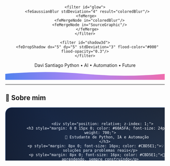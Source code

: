 <div align="center">

<!-- SVG Custom com animações 3D e efeitos modernos -->
<svg width="800" height="200" xmlns="http://www.w3.org/2000/svg">
  <defs>
    <linearGradient id="modernGradient" x1="0%" y1="0%" x2="100%" y2="100%">
      <stop offset="0%" style="stop-color:#2563EB;stop-opacity:1" >
        <animate attributeName="stop-color" values="#2563EB;#7C3AED;#EC4899;#2563EB" dur="4s" repeatCount="indefinite"/>
      </stop>
      <stop offset="100%" style="stop-color:#1E293B;stop-opacity:1" />
    </linearGradient>
    
    <filter id="glow">
      <feGaussianBlur stdDeviation="4" result="coloredBlur"/>
      <feMerge> 
        <feMergeNode in="coloredBlur"/>
        <feMergeNode in="SourceGraphic"/>
      </feMerge>
    </filter>
    
    <filter id="shadow3d">
      <feDropShadow dx="5" dy="5" stdDeviation="3" flood-color="#000" flood-opacity="0.3"/>
    </filter>
  </defs>
  
  <!-- Fundo com efeito de partículas -->
  <rect width="800" height="200" fill="url(#modernGradient)" rx="20"/>
  
  <!-- Partículas animadas -->
  <circle r="2" fill="#fff" opacity="0.8">
    <animate attributeName="cx" values="0;800;0" dur="8s" repeatCount="indefinite"/>
    <animate attributeName="cy" values="50;150;50" dur="6s" repeatCount="indefinite"/>
    <animate attributeName="opacity" values="0;1;0" dur="4s" repeatCount="indefinite"/>
  </circle>
  <circle r="1.5" fill="#fff" opacity="0.6">
    <animate attributeName="cx" values="800;0;800" dur="10s" repeatCount="indefinite"/>
    <animate attributeName="cy" values="80;120;80" dur="7s" repeatCount="indefinite"/>
  </circle>
  <circle r="3" fill="#fff" opacity="0.4">
    <animate attributeName="cx" values="400;600;400" dur="12s" repeatCount="indefinite"/>
    <animate attributeName="cy" values="30;170;30" dur="8s" repeatCount="indefinite"/>
  </circle>
  
  <!-- Texto principal com efeito 3D -->
  <text x="400" y="80" text-anchor="middle" fill="#fff" font-family="Inter, system-ui" font-size="48" font-weight="700" filter="url(#shadow3d)">
    Davi Santiago
    <animate attributeName="opacity" values="0.7;1;0.7" dur="3s" repeatCount="indefinite"/>
  </text>
  
  <!-- Subtítulo com efeito de typing -->
  <text x="400" y="120" text-anchor="middle" fill="#E2E8F0" font-family="Inter, system-ui" font-size="20" font-weight="400">
    <tspan>
      Python • AI • Automation • Future
      <animate attributeName="fill" values="#E2E8F0;#60A5FA;#E2E8F0" dur="2s" repeatCount="indefinite"/>
    </tspan>
  </text>
  
  <!-- Linha decorativa animada -->
  <line x1="200" y1="150" x2="600" y2="150" stroke="#60A5FA" stroke-width="2" filter="url(#glow)">
    <animate attributeName="stroke-dasharray" values="0,400;400,400;400,0;0,400" dur="4s" repeatCount="indefinite"/>
  </line>
  
  <!-- Efeito de cubo 3D rotativo -->
  <g transform="translate(100, 50)">
    <polygon points="0,0 30,0 35,5 5,5" fill="#2563EB" opacity="0.8">
      <animateTransform attributeName="transform" type="rotate" values="0;360" dur="8s" repeatCount="indefinite"/>
    </polygon>
    <polygon points="30,0 30,30 35,35 35,5" fill="#1E40AF" opacity="0.8">
      <animateTransform attributeName="transform" type="rotate" values="0;360" dur="8s" repeatCount="indefinite"/>
    </polygon>
    <polygon points="0,0 0,30 30,30 30,0" fill="#3B82F6" opacity="0.8">
      <animateTransform attributeName="transform" type="rotate" values="0;360" dur="8s" repeatCount="indefinite"/>
    </polygon>
  </g>
  
  <!-- Cubo 3D espelhado do outro lado -->
  <g transform="translate(670, 130)">
    <polygon points="0,0 30,0 35,5 5,5" fill="#7C3AED" opacity="0.8">
      <animateTransform attributeName="transform" type="rotate" values="360;0" dur="10s" repeatCount="indefinite"/>
    </polygon>
    <polygon points="30,0 30,30 35,35 35,5" fill="#6D28D9" opacity="0.8">
      <animateTransform attributeName="transform" type="rotate" values="360;0" dur="10s" repeatCount="indefinite"/>
    </polygon>
    <polygon points="0,0 0,30 30,30 30,0" fill="#8B5CF6" opacity="0.8">
      <animateTransform attributeName="transform" type="rotate" values="360;0" dur="10s" repeatCount="indefinite"/>
    </polygon>
  </g>
</svg>

<!-- Divisor com efeito de onda responsiva -->
<svg width="100%" height="60" viewBox="0 0 800 60" xmlns="http://www.w3.org/2000/svg" preserveAspectRatio="none">
  <defs>
    <linearGradient id="waveGradient" x1="0%" y1="0%" x2="100%" y2="0%">
      <stop offset="0%" style="stop-color:#2563EB;stop-opacity:0.8" />
      <stop offset="50%" style="stop-color:#7C3AED;stop-opacity:0.6" />
      <stop offset="100%" style="stop-color:#EC4899;stop-opacity:0.8" />
    </linearGradient>
  </defs>
  <path d="M0,30 Q200,10 400,30 T800,30 L800,60 L0,60 Z" fill="url(#waveGradient)">
    <animate attributeName="d" values="M0,30 Q200,10 400,30 T800,30 L800,60 L0,60 Z;M0,30 Q200,50 400,30 T800,30 L800,60 L0,60 Z;M0,30 Q200,10 400,30 T800,30 L800,60 L0,60 Z" dur="4s" repeatCount="indefinite"/>
  </path>
</svg>

</div>

---

## **🚀 Sobre mim**

<div align="center">

<!-- Card personalizado com efeitos CSS via SVG -->
<svg width="600" height="200" xmlns="http://www.w3.org/2000/svg">
  <foreignObject x="0" y="0" width="600" height="200">
    <div xmlns="http://www.w3.org/1999/xhtml" style="
      background: linear-gradient(135deg, #0F172A 0%, #1E293B 50%, #334155 100%);
      border-radius: 20px;
      padding: 30px;
      color: white;
      font-family: 'Inter', system-ui;
      box-shadow: 0 25px 50px -12px rgba(0, 0, 0, 0.5);
      border: 1px solid rgba(59, 130, 246, 0.3);
      position: relative;
      overflow: hidden;
    ">
      <!-- Efeito de brilho animado -->
      <div style="
        position: absolute;
        top: -50%;
        left: -50%;
        width: 200%;
        height: 200%;
        background: linear-gradient(45deg, transparent 30%, rgba(59, 130, 246, 0.1) 50%, transparent 70%);
        animation: shine 3s infinite;
        pointer-events: none;
      "></div>
      
      <div style="position: relative; z-index: 1;">
        <h3 style="margin: 0 0 15px 0; color: #60A5FA; font-size: 24px; font-weight: 700;">
          🔬 Estudante de Python, IA e Automação
        </h3>
        <p style="margin: 8px 0; font-size: 16px; color: #CBD5E1;">💡 Criando soluções para problemas reais</p>
        <p style="margin: 8px 0; font-size: 16px; color: #CBD5E1;">📌 Sempre aprendendo, sempre construindo</p>
        <div style="margin-top: 20px; display: flex; gap: 20px; justify-content: center; flex-wrap: wrap;">
          <span style="background: rgba(59, 130, 246, 0.2); padding: 8px 16px; border-radius: 25px; font-size: 14px; border: 1px solid #3B82F6;">🎓 Cesar School</span>
          <span style="background: rgba(124, 58, 237, 0.2); padding: 8px 16px; border-radius: 25px; font-size: 14px; border: 1px solid #7C3AED;">📍 Recife, PE</span>
        </div>
      </div>
    </div>
  </foreignObject>
</svg>
